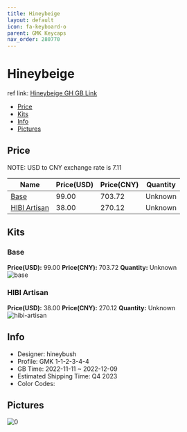 ```yaml
---
title: Hineybeige 
layout: default
icon: fa-keyboard-o
parent: GMK Keycaps
nav_order: 280770
---
```


# Hineybeige 

ref link: [Hineybeige GH GB Link](https://geekhack.org/index.php?topic=118749.0)

* [Price](#price)
* [Kits](#kits)
* [Info](#info)
* [Pictures](#pictures)

## Price

NOTE: USD to CNY exchange rate is 7.11

| Name          | Price(USD)   |  Price(CNY) | Quantity |
| ------------- | ------------ |  ---------- | -------- |
|[Base](#base)|99.00|703.72|Unknown|
|[HIBI Artisan](#hibi-artisan)|38.00|270.12|Unknown|


## Kits
### Base  
**Price(USD):** 99.00	**Price(CNY):** 703.72	**Quantity:** Unknown  
<img src="{{ 'assets/images/gmk-keycaps/Hineybeige/kits_pics/base.png' | relative_url }}" alt="base" class="image featured">

### HIBI Artisan  
**Price(USD):** 38.00	**Price(CNY):** 270.12	**Quantity:** Unknown  
<img src="{{ 'assets/images/gmk-keycaps/Hineybeige/kits_pics/hibi-artisan.png' | relative_url }}" alt="hibi-artisan" class="image featured">

## Info
* Designer: hineybush  
* Profile: GMK 1-1-2-3-4-4  
* GB Time: 2022-11-11 ~ 2022-12-09  
* Estimated Shipping Time: Q4 2023  
* Color Codes:  


## Pictures  
<img src="{{ 'assets/images/gmk-keycaps/Hineybeige/rendering_pics/0.jpg' | relative_url }}" alt="0" class="image featured">
